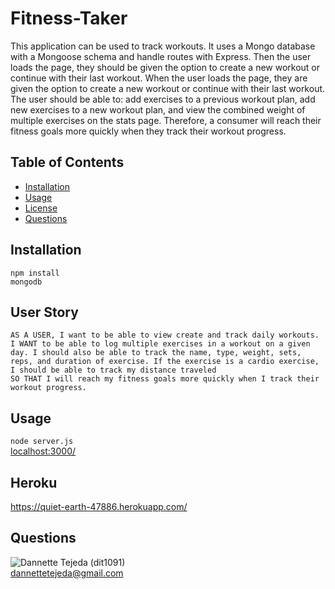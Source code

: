 # Fitness-Taker
This application can be used to track workouts. It uses a Mongo database with a Mongoose schema and handle routes with Express. Then the user loads the page, they should be given the option to create a new workout or continue with their last workout. When the user loads the page, they are given the option to create a new workout or continue with their last workout. The user should be able to: add exercises to a previous workout plan, add new exercises to a new workout plan, and view the combined weight of multiple exercises on the stats page. Therefore, a consumer will reach their fitness goals more quickly when they track their workout progress.

## Table of Contents 
* [Installation](#installation) 
* [Usage](#usage) 
* [License](#license) 
* [Questions](#questions) 


## Installation 
 `npm install`\
 `mongodb`

## User Story
`AS A USER, I want to be able to view create and track daily workouts.`
\
`I WANT to be able to log multiple exercises in a workout on a given day. I should also be able to track the name, type, weight, sets, reps, and duration of exercise. If the exercise is a cardio exercise, I should be able to track my distance traveled`
\
`SO THAT I will reach my fitness goals more quickly when I track their workout progress.`

## Usage 
 `node server.js`
 \
 [localhost:3000/](https://http://localhost:3000/)
 
 ## Heroku
 https://quiet-earth-47886.herokuapp.com/


## Questions 
![Dannette Tejeda](https://i.ibb.co/pK5PBgc/Icon.png) (dit1091)  
[dannettetejeda@gmail.com](mailto:dannettetejeda@gmail.com)

